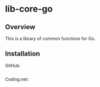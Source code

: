 # lib-core-go

## Overview

This is a library of common functions for Go.

## Installation
GitHub:
```bash

```
Coding.net:
```bash

```